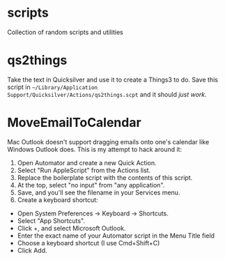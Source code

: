 # scripts
Collection of random scripts and utilities

# qs2things
Take the text in Quicksilver and use it to create a Things3 to do. Save this script in `~/Library/Application Support/Quicksilver/Actions/qs2things.scpt` and it should *just work*.

# MoveEmailToCalendar
Mac Outlook doesn't support dragging emails onto one's calendar like Windows Outlook does. This is my attempt to hack around it:

1. Open Automator and create a new Quick Action.
1. Select "Run AppleScript" from the Actions list.
1. Replace the boilerplate script with the contents of this script.
1. At the top, select "no input" from "any application".
1. Save, and you'll see the filename in your Services menu.
1. Create a keyboard shortcut:
  * Open System Preferences -> Keyboard -> Shortcuts.
  * Select "App Shortcuts".
  * Click +, and select Microsoft Outlook.
  * Enter the exact name of your Automator script in the Menu Title field
  * Choose a keyboard shortcut (I use Cmd+Shift+C)
  * Click Add.
